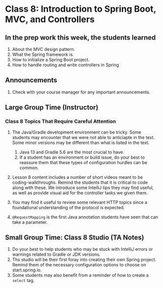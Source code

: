 # Class 8: Introduction to Spring Boot, MVC, and Controllers

## In the prep work this week, the students learned

1. About the MVC design pattern.
1. What the Spring framework is.
1. How to initialize a Spring Boot project.
1. How to handle routing and write controllers in Spring

## Announcements

1. Check with your course manager for any important announcements.

## Large Group Time (Instructor)

### Class 8 Topics That Require Careful Attention

1. The Java/Gradle development environment can be tricky. Some students may encounter that we were not able to anticiapte in the text. Some minor versions may be different than what is listed in the 
text. 

   1. Java 13 and Gradle 5.6 are the most crucial to have. 
   1. If a student has an environment or build issue, do your best to reassure them that these types of configuration hurdles can be common. 

1. Lesson 8 content includes a number of short videos meant to be coding-walkthroughs. Remind the students that it is critical to code along with these. We introduce some IntelliJ tips they may find useful, as well as provide visual aid for the controller tasks we given them.

1. You may find it useful to review some relevant HTTP topics since a foundational understanding of the protocol is expected.

1. ``@RequestMapping`` is the first Java annotation students have seen that can take a parameter.

## Small Group Time: Class 8 Studio (TA Notes)

1. Do your best to help students who may be stuck with IntelliJ errors or warnings related to Gradle or JDK versions.
1. Ths studio will be their first foray into creating their own Spring project. Remind them of the necessary configuration options to choose on start.spring.io.
1. Some students may also benefit from a reminder of how to create a ``select`` tag.
